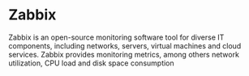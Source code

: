 # Zabbix

Zabbix is an open-source monitoring software tool for diverse IT components, including networks, servers, virtual machines and cloud services. Zabbix provides monitoring metrics, among others network utilization, CPU load and disk space consumption
